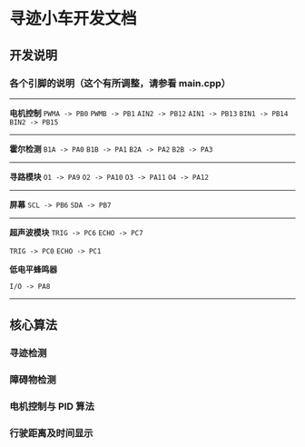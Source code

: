 # 寻迹小车开发文档

## 开发说明

### 各个引脚的说明（这个有所调整，请参看 main.cpp）

---

**电机控制**
`PWMA -> PB0`
`PWMB -> PB1`
`AIN2 -> PB12`
`AIN1 -> PB13`
`BIN1 -> PB14`
`BIN2 -> PB15`

---

**霍尔检测**
`B1A -> PA0`
`B1B -> PA1`
`B2A -> PA2`
`B2B -> PA3`

---

**寻路模块**
`O1 -> PA9`
`O2 -> PA10`
`O3 -> PA11`
`O4 -> PA12`

---

**屏幕**
`SCL -> PB6`
`SDA -> PB7`

---

**超声波模块**
`TRIG -> PC6`
`ECHO -> PC7`

`TRIG -> PC0`
`ECHO -> PC1`

**低电平蜂鸣器**

`I/O -> PA8`

---

## 核心算法

### 寻迹检测

### 障碍物检测

### 电机控制与 PID 算法

### 行驶距离及时间显示
